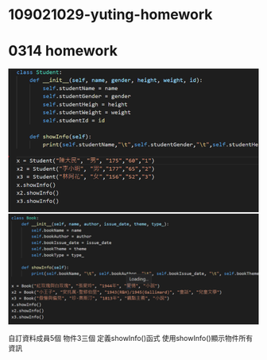 # 109021029-yuting-homework
# 0314 homework

<img src="img/../img/2021-03-15 115038.png">

<img src="img/../img/2021-03-15 115039.png">

自訂資料成員5個 物件3三個
定義showInfo()函式
使用showInfo()顯示物件所有資訊


